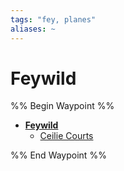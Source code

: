 ```yaml
---
tags: "fey, planes"
aliases: ~
---
```


# Feywild

%% Begin Waypoint %%

* **[Feywild](Feywild.md)**
  * [Ceilie Courts](Ceilie%20Courts.md)

%% End Waypoint %%
